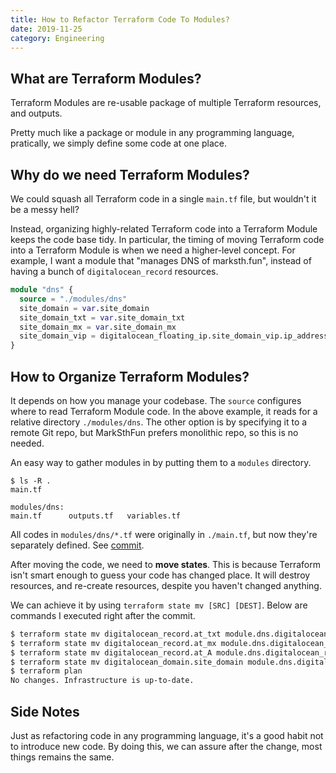 ```yaml
---
title: How to Refactor Terraform Code To Modules?
date: 2019-11-25
category: Engineering
---
```


## What are Terraform Modules?

Terraform Modules are re-usable package of multiple Terraform resources, and outputs.

Pretty much like a package or module in any programming language, pratically, we simply define some code at one place.

## Why do we need Terraform Modules?

We could squash all Terraform code in a single `main.tf` file, but wouldn't it be a messy hell?

Instead, organizing highly-related Terraform code into a Terraform Module keeps the code base tidy.
In particular, the timing of moving Terraform code into a Terraform Module is when we need a higher-level concept. For example, I want a module that "manages DNS of marksth.fun", instead of having a bunch of `digitalocean_record` resources.

```terraform
module "dns" {
  source = "./modules/dns"
  site_domain = var.site_domain
  site_domain_txt = var.site_domain_txt
  site_domain_mx = var.site_domain_mx
  site_domain_vip = digitalocean_floating_ip.site_domain_vip.ip_address
}
```

## How to Organize Terraform Modules?

It depends on how you manage your codebase. The `source` configures where to read Terraform Module code. In the above example, it reads for a relative directory `./modules/dns`. The other option is by specifying it to a remote Git repo, but MarkSthFun prefers monolithic repo, so this is no needed.

An easy way to gather modules in by putting them to a `modules` directory.

```
$ ls -R .
main.tf

modules/dns:
main.tf      outputs.tf   variables.tf
```

All codes in `modules/dns/*.tf` were originally in `./main.tf`, but now they're separately defined. See [commit](https://github.com/soasme/shire/commit/9f9b503b3c68f7b7fe576df4eed4b603b7cd2368).

After moving the code, we need to **move states**. This is because Terraform isn't smart enough to guess your code has changed place. It will destroy resources, and re-create resources, despite you haven't changed anything.

We can achieve it by using `terraform state mv [SRC] [DEST]`. Below are commands I executed right after the commit.

```bash
$ terraform state mv digitalocean_record.at_txt module.dns.digitalocean_record.at_txt
$ terraform state mv digitalocean_record.at_mx module.dns.digitalocean_record.at_mx
$ terraform state mv digitalocean_record.at_A module.dns.digitalocean_record.at_A
$ terraform state mv digitalocean_domain.site_domain module.dns.digitalocean_domain.site_domain
$ terraform plan
No changes. Infrastructure is up-to-date.
```

## Side Notes

Just as refactoring code in any programming language, it's a good habit not to introduce new code. By doing this, we can assure after the change, most things remains the same.

